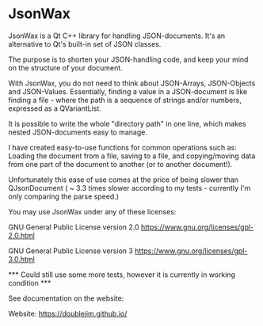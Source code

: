 # JsonWax
JsonWax is a Qt C++ library for handling JSON-documents. It's an alternative to Qt's built-in set of JSON classes.

The purpose is to shorten your JSON-handling code, and keep your mind on the structure of your document.

With JsonWax, you do not need to think about JSON-Arrays, JSON-Objects and JSON-Values. Essentially, finding a value in a JSON-document is like finding a file - where the path is a sequence of strings and/or numbers, expressed as a QVariantList.

It is possible to write the whole "directory path" in one line, which makes nested JSON-documents easy to manage.

I have created easy-to-use functions for common operations such as: Loading the document from a file, saving to a file, and copying/moving data from one part of the document to another (or to another document!).

Unfortunately this ease of use comes at the price of being slower than QJsonDocument ( ~ 3.3 times slower according to my tests - currently I'm only comparing the parse speed.) 

You may use JsonWax under any of these licenses:

GNU General Public License version 2.0       https://www.gnu.org/licenses/gpl-2.0.html

GNU General Public License version 3         https://www.gnu.org/licenses/gpl-3.0.html

*** Could still use some more tests, however it is currently in working condition ***

See documentation on the website:

Website: https://doublejim.github.io/

